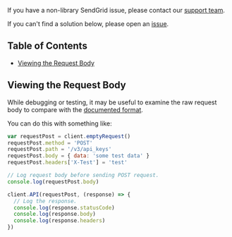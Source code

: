 If you have a non-library SendGrid issue, please contact our [support team](https://support.sendgrid.com).

If you can't find a solution below, please open an [issue](https://github.com/sendgrid/nodejs-http-client/issues).

## Table of Contents
* [Viewing the Request Body](#request-body)

<a name="request-body"></a>
## Viewing the Request Body

While debugging or testing, it may be useful to examine the raw request body to compare with the [documented format](https://sendgrid.com/docs/API_Reference/api_v3.html).

You can do this with something like:
```javascript
var requestPost = client.emptyRequest()
requestPost.method = 'POST'
requestPost.path = '/v3/api_keys'
requestPost.body = { data: 'some test data' }
requestPost.headers['X-Test'] = 'test'

// Log request body before sending POST request.
console.log(requestPost.body)

client.API(requestPost, (response) => {
  // Log the response.
  console.log(response.statusCode)
  console.log(response.body)
  console.log(response.headers)
})
```

